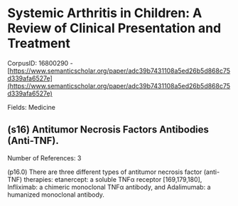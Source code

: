 # Systemic Arthritis in Children: A Review of Clinical Presentation and Treatment

CorpusID: 16800290 - [https://www.semanticscholar.org/paper/adc39b7431108a5ed26b5d868c75d339afa6527e](https://www.semanticscholar.org/paper/adc39b7431108a5ed26b5d868c75d339afa6527e)

Fields: Medicine

## (s16) Antitumor Necrosis Factors Antibodies (Anti-TNF).
Number of References: 3

(p16.0) There are three different types of antitumor necrosis factor (anti-TNF) therapies: etanercept: a soluble TNFα receptor [169,179,180], Infliximab: a chimeric monoclonal TNFα antibody, and Adalimumab: a humanized monoclonal antibody.
